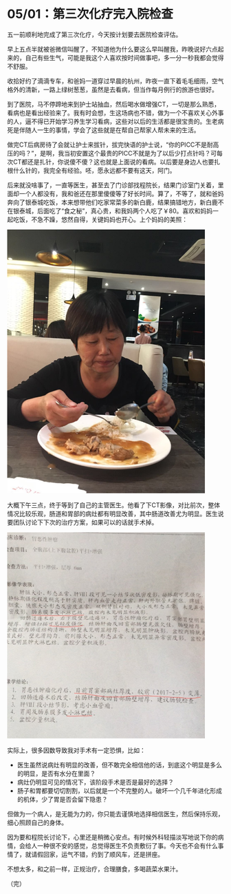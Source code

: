 <!---
@title 05/02：第三次化疗完入院检查
@category 抗癌日志
-->

# 05/01：第三次化疗完入院检查

五一前顺利地完成了第三次化疗，今天按计划要去医院检查评估。

早上五点半就被爸微信叫醒了，不知道他为什么要这么早叫醒我，昨晚说好六点起来的，自己有些生气，可能是我这个人喜欢按时间做事吧，多一分一秒我都会觉得不舒服。

收拾好约了滴滴专车，和爸妈一道穿过早晨的杭州，昨夜一直下着毛毛细雨，空气格外的清新，一路上绿树葱葱，虽然是去看病，但当作每月例行的旅游也很好。

到了医院，马不停蹄地来到护士站抽血，然后喝水做增强CT，一切是那么熟悉，看病也是看出经验来了。我有时会想，生这场病也不错，做为一个不喜欢关心外事的人，逼不得已开始学习养生学习看病，这些对以后的生活都是很宝贵的。生老病死是伴随人一生的事情，学会了这些就是在帮自己帮家人帮未来的生活。

做完CT后病房待了会就让护士来拔针，拔完快语的护士说，“你的PICC不是耐高压的吗？”，是啊，我当初安置这个最贵的PICC不就是为了以后少打点针吗？可每次CT都还是扎针，你说傻不傻？这也就是上面说的看病。以后要是身边人也要扎根什么针的，我完全有经验。呸，愿永远都不要有这天，阿门。

后来就没啥事了，一直等医生，甚至去了门诊部找程院长，结果门诊室门关着，里面却一个人都没有，我和爸还在那里傻傻等了好长时间。算了，不等了，就和爸妈奔向了银泰城吃饭，本来想带他们吃家常菜多的新白鹿，结果搞错地方，新白鹿不在银泰城，后面吃了“食之秘”，真心贵，和我妈两个人吃了￥80。喜欢和妈妈一起吃饭，不急不躁，悠然自得，关键妈妈也开心。上个妈妈的美照：

<img src="/images/20170502-mama.jpg" width="460" alt="妈妈美照">

大概下午三点，终于等到了自己的主管医生。他看了下CT影像，对比前次，整体情况比较乐观，肠道和胃部的病灶都有明显改善，其中肠道改善尤为明显。医生说要团队讨论下下次的治疗方案，如果可以的话就手术掉。

<img src="/images/20170502-ct.jpg" width="460" alt="增强CT报告">

实际上，很多因数导致我对手术有一定恐惧，比如：

* 医生虽然说病灶有明显的改善，但不敢完全相信他的话，到底这个明显是多么的明显，是否有水分在里面？
* 病灶仍明显可见的情况下，该阶段手术是否是最好的选择？
* 肠子和胃都要切切割割，以后就是一个不完整的人。破坏一个几千年进化形成的机体，少了胃是否会留下隐患？

但做为一个病人，是无能为力的，你只能去谨慎地选择相信医生，然后保持乐观，细心照顾自己的身体。

因为要和程院长讨论下，心里还是稍微心安点。有时候外科轻描淡写地说下你的病情，会给人一种很不安的感觉，总觉得医生不负责敷衍了事。今天也不会有什么事情了，就请假回家，运气不错，约到了顺风车，还是拼座。

不想太多，和之前一样，正规治疗，合理膳食，多喝蔬菜水果汁。

（完）

